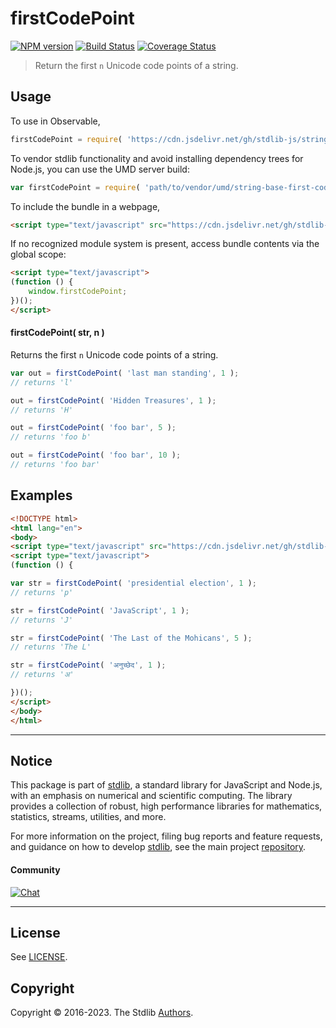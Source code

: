 <!--

@license Apache-2.0

Copyright (c) 2023 The Stdlib Authors.

Licensed under the Apache License, Version 2.0 (the "License");
you may not use this file except in compliance with the License.
You may obtain a copy of the License at

   http://www.apache.org/licenses/LICENSE-2.0

Unless required by applicable law or agreed to in writing, software
distributed under the License is distributed on an "AS IS" BASIS,
WITHOUT WARRANTIES OR CONDITIONS OF ANY KIND, either express or implied.
See the License for the specific language governing permissions and
limitations under the License.

-->

# firstCodePoint

[![NPM version][npm-image]][npm-url] [![Build Status][test-image]][test-url] [![Coverage Status][coverage-image]][coverage-url] <!-- [![dependencies][dependencies-image]][dependencies-url] -->

> Return the first `n` Unicode code points of a string.



<section class="usage">

## Usage

To use in Observable,

```javascript
firstCodePoint = require( 'https://cdn.jsdelivr.net/gh/stdlib-js/string-base-first-code-point@umd/browser.js' )
```

To vendor stdlib functionality and avoid installing dependency trees for Node.js, you can use the UMD server build:

```javascript
var firstCodePoint = require( 'path/to/vendor/umd/string-base-first-code-point/index.js' )
```

To include the bundle in a webpage,

```html
<script type="text/javascript" src="https://cdn.jsdelivr.net/gh/stdlib-js/string-base-first-code-point@umd/browser.js"></script>
```

If no recognized module system is present, access bundle contents via the global scope:

```html
<script type="text/javascript">
(function () {
    window.firstCodePoint;
})();
</script>
```

#### firstCodePoint( str, n )

Returns the first `n` Unicode code points of a string.

```javascript
var out = firstCodePoint( 'last man standing', 1 );
// returns 'l'

out = firstCodePoint( 'Hidden Treasures', 1 );
// returns 'H'

out = firstCodePoint( 'foo bar', 5 );
// returns 'foo b'

out = firstCodePoint( 'foo bar', 10 );
// returns 'foo bar'
```

</section>

<!-- /.usage -->

<section class="examples">

## Examples

<!-- eslint no-undef: "error" -->

```html
<!DOCTYPE html>
<html lang="en">
<body>
<script type="text/javascript" src="https://cdn.jsdelivr.net/gh/stdlib-js/string-base-first-code-point@umd/browser.js"></script>
<script type="text/javascript">
(function () {

var str = firstCodePoint( 'presidential election', 1 );
// returns 'p'

str = firstCodePoint( 'JavaScript', 1 );
// returns 'J'

str = firstCodePoint( 'The Last of the Mohicans', 5 );
// returns 'The L'

str = firstCodePoint( 'अनुच्छेद', 1 );
// returns 'अ'

})();
</script>
</body>
</html>
```

</section>

<!-- /.examples -->

<!-- Section for related `stdlib` packages. Do not manually edit this section, as it is automatically populated. -->

<section class="related">

</section>

<!-- /.related -->

<!-- Section for all links. Make sure to keep an empty line after the `section` element and another before the `/section` close. -->


<section class="main-repo" >

* * *

## Notice

This package is part of [stdlib][stdlib], a standard library for JavaScript and Node.js, with an emphasis on numerical and scientific computing. The library provides a collection of robust, high performance libraries for mathematics, statistics, streams, utilities, and more.

For more information on the project, filing bug reports and feature requests, and guidance on how to develop [stdlib][stdlib], see the main project [repository][stdlib].

#### Community

[![Chat][chat-image]][chat-url]

---

## License

See [LICENSE][stdlib-license].


## Copyright

Copyright &copy; 2016-2023. The Stdlib [Authors][stdlib-authors].

</section>

<!-- /.stdlib -->

<!-- Section for all links. Make sure to keep an empty line after the `section` element and another before the `/section` close. -->

<section class="links">

[npm-image]: http://img.shields.io/npm/v/@stdlib/string-base-first-code-point.svg
[npm-url]: https://npmjs.org/package/@stdlib/string-base-first-code-point

[test-image]: https://github.com/stdlib-js/string-base-first-code-point/actions/workflows/test.yml/badge.svg?branch=v0.0.1
[test-url]: https://github.com/stdlib-js/string-base-first-code-point/actions/workflows/test.yml?query=branch:v0.0.1

[coverage-image]: https://img.shields.io/codecov/c/github/stdlib-js/string-base-first-code-point/main.svg
[coverage-url]: https://codecov.io/github/stdlib-js/string-base-first-code-point?branch=main

<!--

[dependencies-image]: https://img.shields.io/david/stdlib-js/string-base-first-code-point.svg
[dependencies-url]: https://david-dm.org/stdlib-js/string-base-first-code-point/main

-->

[chat-image]: https://img.shields.io/gitter/room/stdlib-js/stdlib.svg
[chat-url]: https://app.gitter.im/#/room/#stdlib-js_stdlib:gitter.im

[stdlib]: https://github.com/stdlib-js/stdlib

[stdlib-authors]: https://github.com/stdlib-js/stdlib/graphs/contributors

[umd]: https://github.com/umdjs/umd
[es-module]: https://developer.mozilla.org/en-US/docs/Web/JavaScript/Guide/Modules

[deno-url]: https://github.com/stdlib-js/string-base-first-code-point/tree/deno
[umd-url]: https://github.com/stdlib-js/string-base-first-code-point/tree/umd
[esm-url]: https://github.com/stdlib-js/string-base-first-code-point/tree/esm
[branches-url]: https://github.com/stdlib-js/string-base-first-code-point/blob/main/branches.md

[stdlib-license]: https://raw.githubusercontent.com/stdlib-js/string-base-first-code-point/main/LICENSE

</section>

<!-- /.links -->
